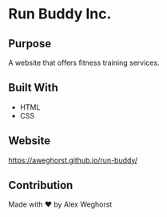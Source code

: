 # Run Buddy Inc.

## Purpose
A website that offers fitness training services.

## Built With
* HTML
* CSS

## Website
https://aweghorst.github.io/run-buddy/

## Contribution
Made with ❤️ by Alex Weghorst
